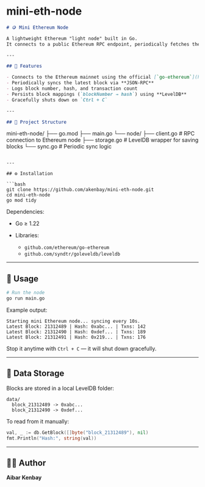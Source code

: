# mini-eth-node

```markdown
# 🪙 Mini Ethereum Node

A lightweight Ethereum "light node" built in Go.  
It connects to a public Ethereum RPC endpoint, periodically fetches the latest block, and stores block data (number → hash) in a local LevelDB database — simulating how real nodes maintain blockchain state.

---

## 🚀 Features

- Connects to the Ethereum mainnet using the official [`go-ethereum`](https://github.com/ethereum/go-ethereum) SDK
- Periodically syncs the latest block via **JSON-RPC**
- Logs block number, hash, and transaction count
- Persists block mappings (`blockNumber → hash`) using **LevelDB**
- Gracefully shuts down on `Ctrl + C`

---

## 🧱 Project Structure
```

mini-eth-node/
├── go.mod
├── main.go
└── node/
├── client.go # RPC connection to Ethereum node
├── storage.go # LevelDB wrapper for saving blocks
└── sync.go # Periodic sync logic

````

---

## ⚙️ Installation

```bash
git clone https://github.com/akenbay/mini-eth-node.git
cd mini-eth-node
go mod tidy
````

Dependencies:

- Go ≥ 1.22
- Libraries:

  - `github.com/ethereum/go-ethereum`
  - `github.com/syndtr/goleveldb/leveldb`

---

## 🧩 Usage

```bash
# Run the node
go run main.go
```

Example output:

```
Starting mini Ethereum node... syncing every 10s.
Latest Block: 21312489 | Hash: 0xabc... | Txns: 142
Latest Block: 21312490 | Hash: 0xdef... | Txns: 189
Latest Block: 21312491 | Hash: 0x219... | Txns: 176
```

Stop it anytime with `Ctrl + C` — it will shut down gracefully.

---

## 💾 Data Storage

Blocks are stored in a local LevelDB folder:

```
data/
  block_21312489 -> 0xabc...
  block_21312490 -> 0xdef...
```

To read from it manually:

```go
val, _ := db.GetBlock([]byte("block_21312489"), nil)
fmt.Println("Hash:", string(val))
```

---

## 🧑‍💻 Author

**Aibar Kenbay**
